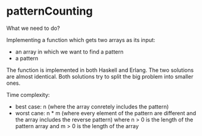 # patternCounting

What we need to do?

Implementing a function which gets two arrays as its input:
 - an array in which we want to find a pattern
 - a pattern

The function is implemented in both Haskell and Erlang. The two solutions are almost identical.
Both solutions try to split the big problem into smaller ones.

Time complexity:
- best case: n (where the array conretely includes the pattern)
- worst cane: n * m (where every element of the pattern are different and the array includes the reverse pattern)
 where n > 0 is the length of the pattern array and m > 0 is the length of the array
